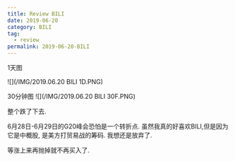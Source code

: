 ```yaml
---
title: Review BILI
date: 2019-06-20
category: BILI
tag:
  - review
permalink: 2019-06-20-BILI
---
```

1天图

![](/IMG/2019.06.20 BILI 1D.PNG)

30分钟图
![](/IMG/2019.06.20 BILI 30F.PNG)

整个跌了下去.

6月28日-6月29日的G20峰会恐怕是一个转折点. 虽然我真的好喜欢BILI,但是因为它是中概股, 是美方打贸易战的筹码. 我想还是放弃了.

等涨上来再抛掉就不再买入了.
